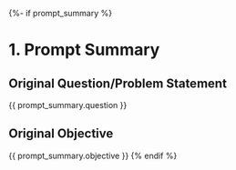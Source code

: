 {%- if prompt_summary %}
# 1. Prompt Summary
## Original Question/Problem Statement
{{ prompt_summary.question }}

## Original Objective
{{ prompt_summary.objective }}
{% endif %}
